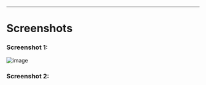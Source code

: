<hr/>

# Screenshots 

### Screenshot 1:

![image](https://user-images.githubusercontent.com/115778774/213669092-6ee5493b-4c34-4492-911d-62902769354f.png)

### Screenshot 2:

